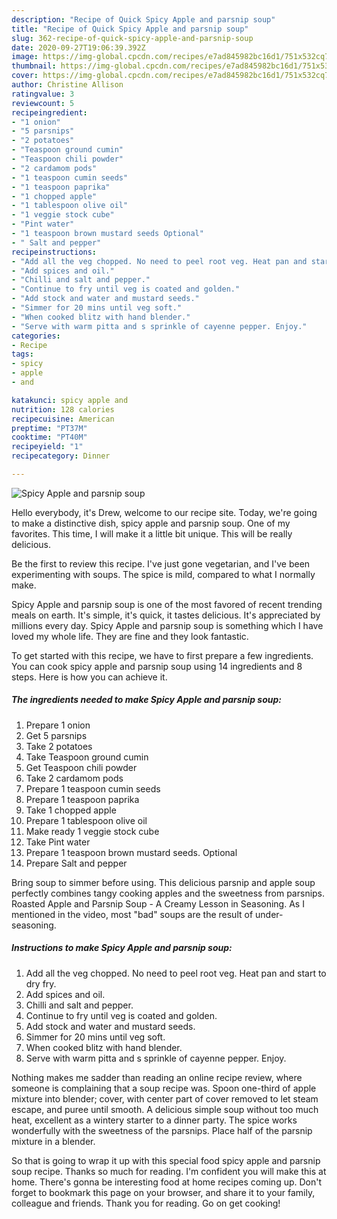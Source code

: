 ```yaml
---
description: "Recipe of Quick Spicy Apple and parsnip soup"
title: "Recipe of Quick Spicy Apple and parsnip soup"
slug: 362-recipe-of-quick-spicy-apple-and-parsnip-soup
date: 2020-09-27T19:06:39.392Z
image: https://img-global.cpcdn.com/recipes/e7ad845982bc16d1/751x532cq70/spicy-apple-and-parsnip-soup-recipe-main-photo.jpg
thumbnail: https://img-global.cpcdn.com/recipes/e7ad845982bc16d1/751x532cq70/spicy-apple-and-parsnip-soup-recipe-main-photo.jpg
cover: https://img-global.cpcdn.com/recipes/e7ad845982bc16d1/751x532cq70/spicy-apple-and-parsnip-soup-recipe-main-photo.jpg
author: Christine Allison
ratingvalue: 3
reviewcount: 5
recipeingredient:
- "1 onion"
- "5 parsnips"
- "2 potatoes"
- "Teaspoon ground cumin"
- "Teaspoon chili powder"
- "2 cardamom pods"
- "1 teaspoon cumin seeds"
- "1 teaspoon paprika"
- "1 chopped apple"
- "1 tablespoon olive oil"
- "1 veggie stock cube"
- "Pint water"
- "1 teaspoon brown mustard seeds Optional"
- " Salt and pepper"
recipeinstructions:
- "Add all the veg chopped. No need to peel root veg. Heat pan and start to dry fry."
- "Add spices and oil."
- "Chilli and salt and pepper."
- "Continue to fry until veg is coated and golden."
- "Add stock and water and mustard seeds."
- "Simmer for 20 mins until veg soft."
- "When cooked blitz with hand blender."
- "Serve with warm pitta and s sprinkle of cayenne pepper. Enjoy."
categories:
- Recipe
tags:
- spicy
- apple
- and

katakunci: spicy apple and 
nutrition: 128 calories
recipecuisine: American
preptime: "PT37M"
cooktime: "PT40M"
recipeyield: "1"
recipecategory: Dinner

---
```



![Spicy Apple and parsnip soup](https://img-global.cpcdn.com/recipes/e7ad845982bc16d1/751x532cq70/spicy-apple-and-parsnip-soup-recipe-main-photo.jpg)

Hello everybody, it's Drew, welcome to our recipe site. Today, we're going to make a distinctive dish, spicy apple and parsnip soup. One of my favorites. This time, I will make it a little bit unique. This will be really delicious.

Be the first to review this recipe. I&#39;ve just gone vegetarian, and I&#39;ve been experimenting with soups. The spice is mild, compared to what I normally make.

Spicy Apple and parsnip soup is one of the most favored of recent trending meals on earth. It's simple, it's quick, it tastes delicious. It's appreciated by millions every day. Spicy Apple and parsnip soup is something which I have loved my whole life. They are fine and they look fantastic.


To get started with this recipe, we have to first prepare a few ingredients. You can cook spicy apple and parsnip soup using 14 ingredients and 8 steps. Here is how you can achieve it.

<!--inarticleads1-->

##### The ingredients needed to make Spicy Apple and parsnip soup:

1. Prepare 1 onion
1. Get 5 parsnips
1. Take 2 potatoes
1. Take Teaspoon ground cumin
1. Get Teaspoon chili powder
1. Take 2 cardamom pods
1. Prepare 1 teaspoon cumin seeds
1. Prepare 1 teaspoon paprika
1. Take 1 chopped apple
1. Prepare 1 tablespoon olive oil
1. Make ready 1 veggie stock cube
1. Take Pint water
1. Prepare 1 teaspoon brown mustard seeds. Optional
1. Prepare  Salt and pepper


Bring soup to simmer before using. This delicious parsnip and apple soup perfectly combines tangy cooking apples and the sweetness from parsnips. Roasted Apple and Parsnip Soup - A Creamy Lesson in Seasoning. As I mentioned in the video, most &#34;bad&#34; soups are the result of under-seasoning. 

<!--inarticleads2-->

##### Instructions to make Spicy Apple and parsnip soup:

1. Add all the veg chopped. No need to peel root veg. Heat pan and start to dry fry.
1. Add spices and oil.
1. Chilli and salt and pepper.
1. Continue to fry until veg is coated and golden.
1. Add stock and water and mustard seeds.
1. Simmer for 20 mins until veg soft.
1. When cooked blitz with hand blender.
1. Serve with warm pitta and s sprinkle of cayenne pepper. Enjoy.


Nothing makes me sadder than reading an online recipe review, where someone is complaining that a soup recipe was. Spoon one-third of apple mixture into blender; cover, with center part of cover removed to let steam escape, and puree until smooth. A delicious simple soup without too much heat, excellent as a wintery starter to a dinner party. The spice works wonderfully with the sweetness of the parsnips. Place half of the parsnip mixture in a blender. 

So that is going to wrap it up with this special food spicy apple and parsnip soup recipe. Thanks so much for reading. I'm confident you will make this at home. There's gonna be interesting food at home recipes coming up. Don't forget to bookmark this page on your browser, and share it to your family, colleague and friends. Thank you for reading. Go on get cooking!
